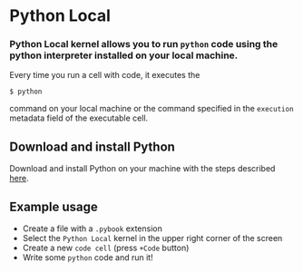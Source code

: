 # Python Local

### Python Local kernel allows you to run `python` code using the python interpreter installed on your local machine.

Every time you run a cell with code, it executes the

```console
$ python
```
command on your local machine or the command specified in the `execution` metadata field of the executable cell.

## Download and install Python

Download and install Python on your machine with the steps described [here](https://wiki.python.org/moin/BeginnersGuide/Download).

## Example usage

- Create a file with a `.pybook` extension
- Select the `Python Local` kernel in the upper right corner of the screen
- Create a new `code cell` (press `+Code` button)
- Write some `python` code and run it!
